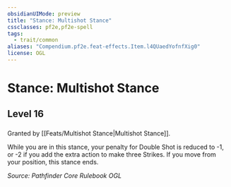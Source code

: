 ```yaml
---
obsidianUIMode: preview
title: "Stance: Multishot Stance"
cssclasses: pf2e,pf2e-spell
tags:
  - trait/common
aliases: "Compendium.pf2e.feat-effects.Item.l4QUaedYofnfXig0"
license: OGL
---
```

# Stance: Multishot Stance
## Level 16
### 






Granted by [[Feats/Multishot Stance|Multishot Stance]].

While you are in this stance, your penalty for Double Shot is reduced to -1, or -2 if you add the extra action to make three Strikes. If you move from your position, this stance ends.

*Source: Pathfinder Core Rulebook*
*OGL*